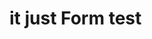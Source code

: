 <!DOCTYPE html>
<html>
  <head>
    <meta charset="utf-8">
    <title>form test</title>
  </head>
  <body>
    <h1>it just Form test</h1>
  </body>
</html>
